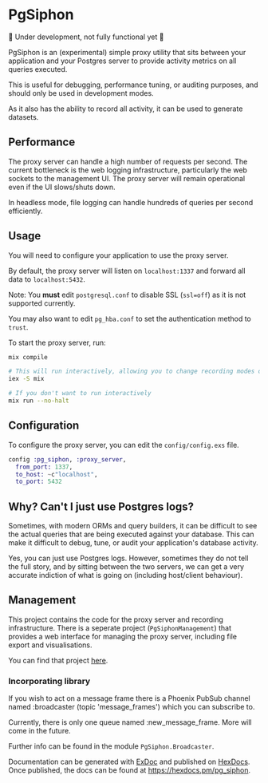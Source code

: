 # PgSiphon

🚧 Under development, not fully functional yet 🚧

PgSiphon is an (experimental) simple proxy utility that sits between your application and your Postgres server to provide activity metrics on all queries executed. 

This is useful for debugging, performance tuning, or auditing purposes, and should only be used in development modes.

As it also has the ability to record all activity, it can be used to generate datasets.

## Performance

The proxy server can handle a high number of requests per second. The current bottleneck is the web logging infrastructure, particularly the web sockets to the management UI. The proxy server will remain operational even if the UI slows/shuts down.

In headless mode, file logging can handle hundreds of queries per second efficiently.

## Usage

You will need to configure your application to use the proxy server.

By default, the proxy server will listen on `localhost:1337` and forward all data to `localhost:5432`.

Note: You **must** edit `postgresql.conf` to disable SSL (`ssl=off`) as it is not supported currently.

You may also want to edit `pg_hba.conf` to set the authentication method to `trust`.

To start the proxy server, run:

```bash
mix compile

# This will run interactively, allowing you to change recording modes on the fly, perform file exports, etc.
iex -S mix

# If you don't want to run interactively
mix run --no-halt
```

## Configuration

To configure the proxy server, you can edit the `config/config.exs` file.

```elixir
config :pg_siphon, :proxy_server,
  from_port: 1337,
  to_host: ~c"localhost",
  to_port: 5432
```

## Why? Can't I just use Postgres logs?

Sometimes, with modern ORMs and query builders, it can be difficult to see the actual queries that are being executed against your database. This can make it difficult to debug, tune, or audit your application's database activity.

Yes, you can just use Postgres logs. However, sometimes they do not tell the full story, and by sitting between the two servers, we can get a very accurate indiction of what is going on (including host/client behaviour).

## Management

This project contains the code for the proxy server and recording infrastructure. There is a seperate project (`PgSiphonManagement`) that provides a web interface for managing the proxy server, including file export and visualisations.

You can find that project [here](http://wwww.github.com/williamthom-as/pg_siphon_management).

### Incorporating library

If you wish to act on a message frame there is a Phoenix PubSub channel named :broadcaster (topic 'message_frames') which you can subscribe to.

Currently, there is only one queue named :new_message_frame. More will come in the future.

Further info can be found in the module `PgSiphon.Broadcaster`.

Documentation can be generated with [ExDoc](https://github.com/elixir-lang/ex_doc)
and published on [HexDocs](https://hexdocs.pm). Once published, the docs can
be found at <https://hexdocs.pm/pg_siphon>.

